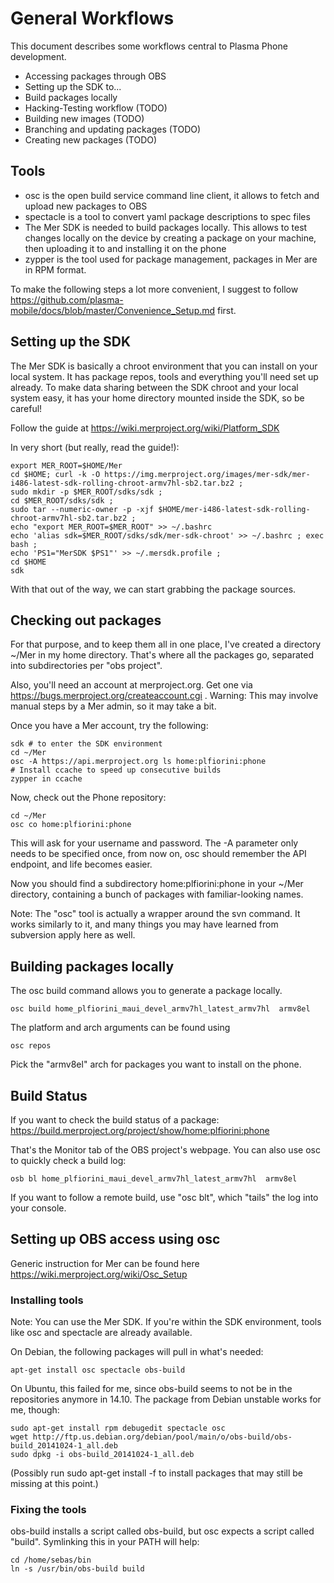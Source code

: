 # General Workflows

This document describes some workflows central to Plasma Phone development.

* Accessing packages through OBS
* Setting up the SDK to...
* Build packages locally
* Hacking-Testing workflow (TODO)
* Building new images (TODO)
* Branching and updating packages (TODO)
* Creating new packages (TODO)

## Tools

* osc is the open build service command line client, it allows to fetch and upload new packages to OBS
* spectacle is a tool to convert yaml package descriptions to spec files
* The Mer SDK is needed to build packages locally. This allows to test changes locally on the device by creating a package on your machine, then uploading it to and installing it on the phone
* zypper is the tool used for package management, packages in Mer are in RPM format.

To make the following steps a lot more convenient, I suggest to follow <https://github.com/plasma-mobile/docs/blob/master/Convenience_Setup.md> first.

## Setting up the SDK

The Mer SDK is basically a chroot environment that you can install on your local system. It has package repos, tools and everything you'll need set up already. To make data sharing between the SDK chroot and your local system easy, it has your home directory mounted inside the SDK, so be careful!

Follow the guide at <https://wiki.merproject.org/wiki/Platform_SDK>

In very short (but really, read the guide!):
```
export MER_ROOT=$HOME/Mer
cd $HOME; curl -k -O https://img.merproject.org/images/mer-sdk/mer-i486-latest-sdk-rolling-chroot-armv7hl-sb2.tar.bz2 ;
sudo mkdir -p $MER_ROOT/sdks/sdk ;
cd $MER_ROOT/sdks/sdk ;
sudo tar --numeric-owner -p -xjf $HOME/mer-i486-latest-sdk-rolling-chroot-armv7hl-sb2.tar.bz2 ;
echo "export MER_ROOT=$MER_ROOT" >> ~/.bashrc
echo 'alias sdk=$MER_ROOT/sdks/sdk/mer-sdk-chroot' >> ~/.bashrc ; exec bash ;
echo 'PS1="MerSDK $PS1"' >> ~/.mersdk.profile ;
cd $HOME
sdk
```

With that out of the way, we can start grabbing the package sources.

## Checking out packages

For that purpose, and to keep them all in one place, I've created a directory ~/Mer in my home directory. That's where all the packages go, separated into subdirectories per "obs project".

Also, you'll need an account at merproject.org. Get one via https://bugs.merproject.org/createaccount.cgi . Warning: This may involve manual steps by a Mer admin, so it may take a bit.

Once you have a Mer account, try the following:
```
sdk # to enter the SDK environment
cd ~/Mer
osc -A https://api.merproject.org ls home:plfiorini:phone
# Install ccache to speed up consecutive builds
zypper in ccache
```

Now, check out the Phone repository:
```
cd ~/Mer
osc co home:plfiorini:phone
```
This will ask for your username and password. The -A parameter only needs to be specified once, from now on, osc should remember the API endpoint, and life becomes easier.

Now you should find a subdirectory home:plfiorini:phone in your ~/Mer directory, containing a bunch of packages with familiar-looking names.

Note: The "osc" tool is actually a wrapper around the svn command. It works similarly to it, and many things you may have learned from subversion apply here as well.

## Building packages locally

The osc build command allows you to generate a package locally.

```
osc build home_plfiorini_maui_devel_armv7hl_latest_armv7hl  armv8el
```

The platform and arch arguments can be found using
```
osc repos
```
Pick the "armv8el" arch for packages you want to install on the phone.

## Build Status

If you want to check the build status of a package:
https://build.merproject.org/project/show/home:plfiorini:phone

That's the Monitor tab of the OBS project's webpage. You can also use osc to quickly check a build log:
```
osb bl home_plfiorini_maui_devel_armv7hl_latest_armv7hl  armv8el

```
If you want to follow a remote build, use "osc blt", which "tails" the log into your console.

## Setting up OBS access using osc

Generic instruction for Mer can be found here <https://wiki.merproject.org/wiki/Osc_Setup>

### Installing tools

Note: You can use the Mer SDK. If you're within the SDK environment, tools like osc and spectacle are already available.

On Debian, the following packages will pull in what's needed:
```
apt-get install osc spectacle obs-build
```

On Ubuntu, this failed for me, since obs-build seems to not be in the repositories anymore in 14.10. The package from Debian unstable works for me, though:

```
sudo apt-get install rpm debugedit spectacle osc
wget http://ftp.us.debian.org/debian/pool/main/o/obs-build/obs-build_20141024-1_all.deb
sudo dpkg -i obs-build_20141024-1_all.deb
```

(Possibly run sudo apt-get install -f to install packages that may still be missing at this point.)

### Fixing the tools
obs-build installs a script called obs-build, but osc expects a script called "build". Symlinking this in your PATH will help:
```
cd /home/sebas/bin
ln -s /usr/bin/obs-build build
```
